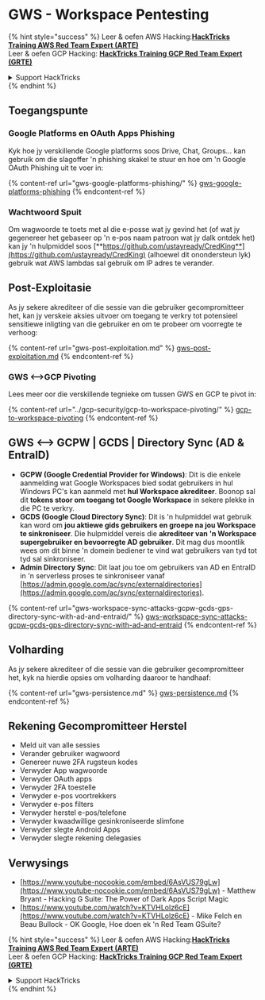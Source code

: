 # GWS - Workspace Pentesting

{% hint style="success" %}
Leer & oefen AWS Hacking:<img src="../../.gitbook/assets/image (1) (1) (1) (1).png" alt="" data-size="line">[**HackTricks Training AWS Red Team Expert (ARTE)**](https://training.hacktricks.xyz/courses/arte)<img src="../../.gitbook/assets/image (1) (1) (1) (1).png" alt="" data-size="line">\
Leer & oefen GCP Hacking: <img src="../../.gitbook/assets/image (2) (1).png" alt="" data-size="line">[**HackTricks Training GCP Red Team Expert (GRTE)**<img src="../../.gitbook/assets/image (2) (1).png" alt="" data-size="line">](https://training.hacktricks.xyz/courses/grte)

<details>

<summary>Support HackTricks</summary>

* Kyk na die [**subskripsie planne**](https://github.com/sponsors/carlospolop)!
* **Sluit aan by die** 💬 [**Discord groep**](https://discord.gg/hRep4RUj7f) of die [**telegram groep**](https://t.me/peass) of **volg** ons op **Twitter** 🐦 [**@hacktricks\_live**](https://twitter.com/hacktricks_live)**.**
* **Deel hacking truuks deur PRs in te dien na die** [**HackTricks**](https://github.com/carlospolop/hacktricks) en [**HackTricks Cloud**](https://github.com/carlospolop/hacktricks-cloud) github repos.

</details>
{% endhint %}

## Toegangspunte

### Google Platforms en OAuth Apps Phishing

Kyk hoe jy verskillende Google platforms soos Drive, Chat, Groups... kan gebruik om die slagoffer 'n phishing skakel te stuur en hoe om 'n Google OAuth Phishing uit te voer in:

{% content-ref url="gws-google-platforms-phishing/" %}
[gws-google-platforms-phishing](gws-google-platforms-phishing/)
{% endcontent-ref %}

### Wachtwoord Spuit

Om wagwoorde te toets met al die e-posse wat jy gevind het (of wat jy gegenereer het gebaseer op 'n e-pos naam patroon wat jy dalk ontdek het) kan jy 'n hulpmiddel soos [**https://github.com/ustayready/CredKing**](https://github.com/ustayready/CredKing) (alhoewel dit onondersteun lyk) gebruik wat AWS lambdas sal gebruik om IP adres te verander.

## Post-Exploitasie

As jy sekere akrediteer of die sessie van die gebruiker gecompromitteer het, kan jy verskeie aksies uitvoer om toegang te verkry tot potensieel sensitiewe inligting van die gebruiker en om te probeer om voorregte te verhoog:

{% content-ref url="gws-post-exploitation.md" %}
[gws-post-exploitation.md](gws-post-exploitation.md)
{% endcontent-ref %}

### GWS <-->GCP Pivoting

Lees meer oor die verskillende tegnieke om tussen GWS en GCP te pivot in:

{% content-ref url="../gcp-security/gcp-to-workspace-pivoting/" %}
[gcp-to-workspace-pivoting](../gcp-security/gcp-to-workspace-pivoting/)
{% endcontent-ref %}

## GWS <--> GCPW | GCDS | Directory Sync (AD & EntraID)

* **GCPW (Google Credential Provider for Windows)**: Dit is die enkele aanmelding wat Google Workspaces bied sodat gebruikers in hul Windows PC's kan aanmeld met **hul Workspace akrediteer**. Boonop sal dit **tokens stoor om toegang tot Google Workspace** in sekere plekke in die PC te verkry.
* **GCDS (Google Cloud Directory Sync)**: Dit is 'n hulpmiddel wat gebruik kan word om **jou aktiewe gids gebruikers en groepe na jou Workspace te sinkroniseer**. Die hulpmiddel vereis die **akrediteer van 'n Workspace supergebruiker en bevoorregte AD gebruiker**. Dit mag dus moontlik wees om dit binne 'n domein bediener te vind wat gebruikers van tyd tot tyd sal sinkroniseer.
* **Admin Directory Sync**: Dit laat jou toe om gebruikers van AD en EntraID in 'n serverless proses te sinkroniseer vanaf [https://admin.google.com/ac/sync/externaldirectories](https://admin.google.com/ac/sync/externaldirectories).

{% content-ref url="gws-workspace-sync-attacks-gcpw-gcds-gps-directory-sync-with-ad-and-entraid/" %}
[gws-workspace-sync-attacks-gcpw-gcds-gps-directory-sync-with-ad-and-entraid](gws-workspace-sync-attacks-gcpw-gcds-gps-directory-sync-with-ad-and-entraid/)
{% endcontent-ref %}

## Volharding

As jy sekere akrediteer of die sessie van die gebruiker gecompromitteer het, kyk na hierdie opsies om volharding daaroor te handhaaf:

{% content-ref url="gws-persistence.md" %}
[gws-persistence.md](gws-persistence.md)
{% endcontent-ref %}

## Rekening Gecompromitteer Herstel

* Meld uit van alle sessies
* Verander gebruiker wagwoord
* Genereer nuwe 2FA rugsteun kodes
* Verwyder App wagwoorde
* Verwyder OAuth apps
* Verwyder 2FA toestelle
* Verwyder e-pos voortrekkers
* Verwyder e-pos filters
* Verwyder herstel e-pos/telefone
* Verwyder kwaadwillige gesinkroniseerde slimfone
* Verwyder slegte Android Apps
* Verwyder slegte rekening delegasies

## Verwysings

* [https://www.youtube-nocookie.com/embed/6AsVUS79gLw](https://www.youtube-nocookie.com/embed/6AsVUS79gLw) - Matthew Bryant - Hacking G Suite: The Power of Dark Apps Script Magic
* [https://www.youtube.com/watch?v=KTVHLolz6cE](https://www.youtube.com/watch?v=KTVHLolz6cE) - Mike Felch en Beau Bullock - OK Google, Hoe doen ek 'n Red Team GSuite?

{% hint style="success" %}
Leer & oefen AWS Hacking:<img src="../../.gitbook/assets/image (1) (1) (1) (1).png" alt="" data-size="line">[**HackTricks Training AWS Red Team Expert (ARTE)**](https://training.hacktricks.xyz/courses/arte)<img src="../../.gitbook/assets/image (1) (1) (1) (1).png" alt="" data-size="line">\
Leer & oefen GCP Hacking: <img src="../../.gitbook/assets/image (2) (1).png" alt="" data-size="line">[**HackTricks Training GCP Red Team Expert (GRTE)**<img src="../../.gitbook/assets/image (2) (1).png" alt="" data-size="line">](https://training.hacktricks.xyz/courses/grte)

<details>

<summary>Support HackTricks</summary>

* Kyk na die [**subskripsie planne**](https://github.com/sponsors/carlospolop)!
* **Sluit aan by die** 💬 [**Discord groep**](https://discord.gg/hRep4RUj7f) of die [**telegram groep**](https://t.me/peass) of **volg** ons op **Twitter** 🐦 [**@hacktricks\_live**](https://twitter.com/hacktricks_live)**.**
* **Deel hacking truuks deur PRs in te dien na die** [**HackTricks**](https://github.com/carlospolop/hacktricks) en [**HackTricks Cloud**](https://github.com/carlospolop/hacktricks-cloud) github repos.

</details>
{% endhint %}
